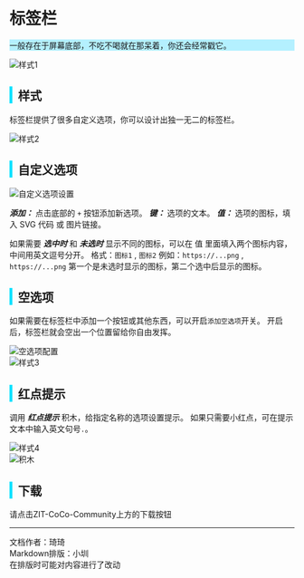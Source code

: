 # 标签栏

<div style="background-color: rgb(180, 240, 255);">
 一般存在于屏幕底部，不吃不喝就在那呆着，你还会经常戳它。
</div>


![样式1](http://cc.zitzhen.cn/control/%E6%A0%87%E7%AD%BE%E6%A0%8F-Qii/images/images/1.png)

<div style="border-left: 5px solid rgb(0, 225, 255); padding-left: 10px;">
<h2>样式</h2>
</div>

标签栏提供了很多自定义选项，你可以设计出独一无二的标签栏。

![样式2](http://cc.zitzhen.cn/control/%E6%A0%87%E7%AD%BE%E6%A0%8F-Qii/images/images/2.png)

<div style="border-left: 5px solid rgb(0, 225, 255); padding-left: 10px;">
<h2>自定义选项</h2>
</div>

![自定义选项设置](http://cc.zitzhen.cn/control/%E6%A0%87%E7%AD%BE%E6%A0%8F-Qii/images/images/3.png)

***添加：*** 点击底部的 `+` 按钮添加新选项。
***键：*** 选项的文本。
***值：*** 选项的图标，填入 SVG 代码 或 图片链接。

如果需要 ***选中时*** 和 ***未选时*** 显示不同的图标，可以在 值 里面填入两个图标内容，中间用英文逗号分开。
格式：`图标1` , `图标2`
例如：`https://...png` , `https://...png`
第一个是未选时显示的图标，第二个选中后显示的图标。

<div style="border-left: 5px solid rgb(0, 225, 255); padding-left: 10px;">
<h2>空选项</h2>
</div>

如果需要在标签栏中添加一个按钮或其他东西，可以开启`添加空选项`开关。
开启后，标签栏就会空出一个位置留给你自由发挥。

![空选项配置](http://cc.zitzhen.cn/control/%E6%A0%87%E7%AD%BE%E6%A0%8F-Qii/images/images/4.png)  
![样式3](http://cc.zitzhen.cn/control/%E6%A0%87%E7%AD%BE%E6%A0%8F-Qii/images/images/5.png)  

<div style="border-left: 5px solid rgb(0, 225, 255); padding-left: 10px;">
<h2>红点提示</h2>
</div>

调用 ***红点提示*** 积木，给指定名称的选项设置提示。
如果只需要小红点，可在提示文本中输入英文句号`.`。

![样式4](http://cc.zitzhen.cn/control/%E6%A0%87%E7%AD%BE%E6%A0%8F-Qii/images/images/6.png)  
![积木](http://cc.zitzhen.cn/control/%E6%A0%87%E7%AD%BE%E6%A0%8F-Qii/images/images/7.png)  

<div style="border-left: 5px solid rgb(0, 225, 255); padding-left: 10px;">
<h2> 下载</h2>
</div>
请点击ZIT-CoCo-Community上方的下载按钮

---
文档作者：琦琦  
Markdown排版：小圳  
在排版时可能对内容进行了改动  